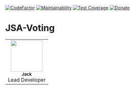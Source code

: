 [![CodeFactor](https://www.codefactor.io/repository/github/realsaddy/jsa-voting/badge)](https://www.codefactor.io/repository/github/realsaddy/jsa-voting) [![Maintainability](https://api.codeclimate.com/v1/badges/1748ed66ae369a918939/maintainability)](https://codeclimate.com/github/realSaddy/JSA-Voting/maintainability) [![Test Coverage](https://api.codeclimate.com/v1/badges/1748ed66ae369a918939/test_coverage)](https://codeclimate.com/github/realSaddy/JSA-Voting/test_coverage) [![Donate](https://img.shields.io/badge/Donate-PayPal-green.svg)](https://www.paypal.com/cgi-bin/webscr?cmd=_s-xclick&hosted_button_id=586S5KMWTQRM4&source=url)

# JSA-Voting

<table>
  <tr>
    <td align="center"><a href="https://github.com/realSaddy"><img src="https://avatars1.githubusercontent.com/u/31329139?v=3" width="100px;" alt=""/><br /><sub><b>Jack</b></sub></a><br />Lead Developer</td>
  </tr>
</table>
